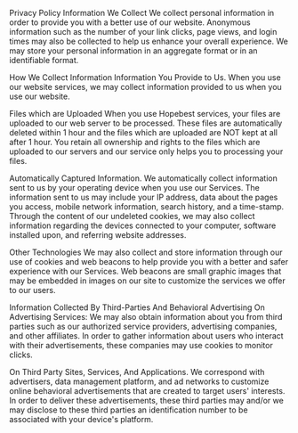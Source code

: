 Privacy Policy
Information We Collect
We collect personal information in order to provide you with a better use of our website. Anonymous information such as the number of your link clicks, page views, and login times may also be collected to help us enhance your overall experience. We may store your personal information in an aggregate format or in an identifiable format.

How We Collect Information
Information You Provide to Us.
When you use our website services, we may collect information provided to us when you use our website.

Files which are Uploaded
When you use Hopebest services, your files are uploaded to our web server to be processed. These files are automatically deleted within 1 hour and the files which are uploaded are NOT kept at all after 1 hour. You retain all ownership and rights to the files which are uploaded to our servers and our service only helps you to processing your files.

Automatically Captured Information.
We automatically collect information sent to us by your operating device when you use our Services. The information sent to us may include your IP address, data about the pages you access, mobile network information, search history, and a time-stamp. Through the content of our undeleted cookies, we may also collect information regarding the devices connected to your computer, software installed upon, and referring website addresses.

Other Technologies
We may also collect and store information through our use of cookies and web beacons to help provide you with a better and safer experience with our Services. Web beacons are small graphic images that may be embedded in images on our site to customize the services we offer to our users.

Information Collected By Third-Parties And Behavioral Advertising
On Advertising Services: We may also obtain information about you from third parties such as our authorized service providers, advertising companies, and other affiliates. In order to gather information about users who interact with their advertisements, these companies may use cookies to monitor clicks.

On Third Party Sites, Services, And Applications. We correspond with advertisers, data management platform, and ad networks to customize online behavioral advertisements that are created to target users' interests. In order to deliver these advertisements, these third parties may and/or we may disclose to these third parties an identification number to be associated with your device's platform.
